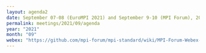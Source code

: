 ```yaml
---
layout: agenda2
date: September 07-08 (EuroMPI 2021) and September 9-10 (MPI Forum), 2021
permalink: meetings/2021/09/agenda
year: "2021"
month: "09"
webex: "https://github.com/mpi-forum/mpi-standard/wiki/MPI-Forum-Webex-Information"
---
```


